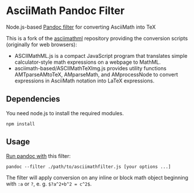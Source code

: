 AsciiMath Pandoc Filter
=======================

Node.js-based
[Pandoc filter](https://github.com/jgm/pandoc/wiki/Pandoc-Filters)
for converting AsciiMath into TeX

This is a fork of the
[asciimathml](https://github.com/asciimath/asciimathml) repository
providing the conversion scripts (originally for web browsers):

* ASCIIMathML.js is a compact JavaScript program that translates
  simple calculator-style math expressions on a webpage to MathML.
* asciimath-based/ASCIIMathTeXImg.js provides utility functions
  AMTparseAMtoTeX, AMparseMath, and AMprocessNode to convert
  expressions in AsciiMath notation into LaTeX expressions.

## Dependencies

You need node.js to install the required modules.

```
npm install
```

## Usage

[Run pandoc with](http://pandoc.org/scripting.html#json-filters) this filter:

```
pandoc --filter ./path/to/asciimathfilter.js [your options ...]
```

The filter will apply conversion on any inline or block math object beginning with `:a` or `?`, e. g. `$?a^2+b^2 = c^2$`.
